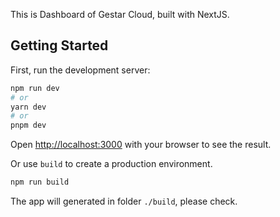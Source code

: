 This is Dashboard of Gestar Cloud, built with NextJS.
## Getting Started

First, run the development server:

```bash
npm run dev
# or
yarn dev
# or
pnpm dev
```

Open [http://localhost:3000](http://localhost:3000) with your browser to see the result.

Or use `build` to create a production environment.
```bash
npm run build
```

The app will generated in folder `./build`, please check.

